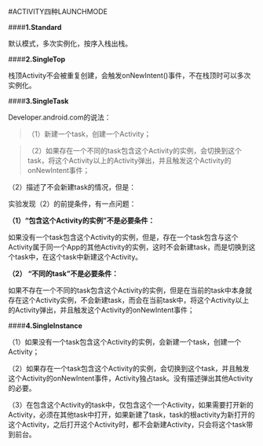 #ACTIVITY四种LAUNCHMODE


####**1.Standard**

默认模式，多次实例化，按序入栈出栈。

####**2.SingleTop**

栈顶Activity不会被重复创建，会触发onNewIntent()事件，不在栈顶时可以多次实例化。

####**3.SingleTask**

Developer.android.com的说法：

> （1）新建一个task，创建一个Activity；

> （2）如果存在一个不同的task包含这个Activity的实例，会切换到这个task，将这个Activity以上的Activity弹出，并且触发这个Activity的onNewIntent事件；

（2）描述了不会新建task的情况，但是：

实验发现（2）的前提条件，有一点问题：

**（1）“包含这个Activity的实例”不是必要条件：**

如果没有一个task包含这个Activity的实例，但是，存在一个task包含与这个Activity属于同一个App的其他Activity的实例，这时不会新建task，而是切换到这个task中，在这个task中新建这个Activity。

**（2） “不同的task”不是必要条件：**

如果不存在一个不同的task包含这个Activity的实例，但是在当前的task中本身就存在这个Activity实例，不会新建task，而会在当前task中，将这个Activity以上的Activity弹出，并且触发这个Activity的onNewIntent事件；

####**4.SingleInstance**

（1）如果没有一个task包含这个Activity的实例，会新建一个task，创建一个Activity；

（2）如果存在一个task包含这个Activity的实例，会切换到这个task，并且触发这个Activity的onNewIntent事件，Activity独占task。没有描述弹出其他Activity的必要。

（3）在包含这个Activity的task中，仅包含这个一个Activity，如果需要打开新的Activity，必须在其他task中打开，如果新建了task，task的根activity为新打开的这个Activity，之后打开这个Activity时，都不会新建Activity，只会将这个task带到前台。

